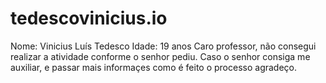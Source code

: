# tedescovinicius.io
Nome: Vinicius Luís Tedesco
Idade: 19 anos 
Caro professor, não consegui realizar a atividade conforme o senhor pediu.
Caso o senhor consiga me auxiliar, e passar mais informaçes como é feito o processo agradeço.

